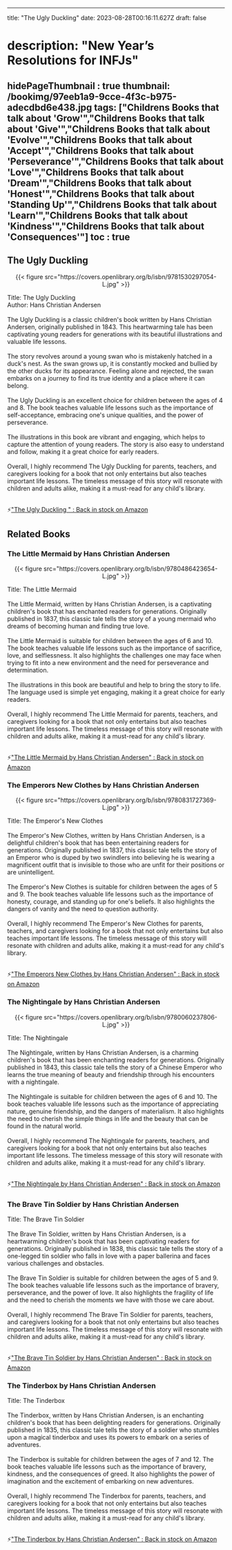
---
title: "The Ugly Duckling"
date: 2023-08-28T00:16:11.627Z
draft: false
# description: "New Year’s Resolutions for INFJs"
hidePageThumbnail : true
thumbnail: /bookimg/97eeb1a9-9cce-4f3c-b975-adecdbd6e438.jpg
tags: ["Childrens Books that talk about 'Grow'","Childrens Books that talk about 'Give'","Childrens Books that talk about 'Evolve'","Childrens Books that talk about 'Accept'","Childrens Books that talk about 'Perseverance'","Childrens Books that talk about 'Love'","Childrens Books that talk about 'Dream'","Childrens Books that talk about 'Honest'","Childrens Books that talk about 'Standing Up'","Childrens Books that talk about 'Learn'","Childrens Books that talk about 'Kindness'","Childrens Books that talk about 'Consequences'"]
toc : true
---
## The Ugly Duckling 

<center>
{{< figure src="https://covers.openlibrary.org/b/isbn/9781530297054-L.jpg" >}}
</center>

Title: The Ugly Duckling</br>
Author: Hans Christian Andersen</br></br>
The Ugly Duckling is a classic children's book written by Hans Christian Andersen, originally published in 1843. This heartwarming tale has been captivating young readers for generations with its beautiful illustrations and valuable life lessons.</br></br>
The story revolves around a young swan who is mistakenly hatched in a duck's nest. As the swan grows up, it is constantly mocked and bullied by the other ducks for its appearance. Feeling alone and rejected, the swan embarks on a journey to find its true identity and a place where it can belong.</br></br>
The Ugly Duckling is an excellent choice for children between the ages of 4 and 8. The book teaches valuable life lessons such as the importance of self-acceptance, embracing one's unique qualities, and the power of perseverance.</br></br>
The illustrations in this book are vibrant and engaging, which helps to capture the attention of young readers. The story is also easy to understand and follow, making it a great choice for early readers.</br></br>
Overall, I highly recommend The Ugly Duckling for parents, teachers, and caregivers looking for a book that not only entertains but also teaches important life lessons. The timeless message of this story will resonate with children and adults alike, making it a must-read for any child's library.</br></br>

<p>⚡<a id="aflink" href="https://www.amazon.com/gp/search?ie=UTF8&tag=klayu00-20&linkCode=ur2&linkId=6639bed89a8ad8dd2705e40644eb43d3&camp=1789&creative=9325&index=books&keywords=The Ugly Duckling " class="one" target="_blank" title='"The Ugly Duckling " : Back in stock on Amazon'>"The Ugly Duckling " : Back in stock on Amazon</a></p>

## Related Books
### The Little Mermaid by Hans Christian Andersen
<center>
{{< figure src="https://covers.openlibrary.org/b/isbn/9780486423654-L.jpg" >}}
</center>

Title: The Little Mermaid</br></br>
The Little Mermaid, written by Hans Christian Andersen, is a captivating children's book that has enchanted readers for generations. Originally published in 1837, this classic tale tells the story of a young mermaid who dreams of becoming human and finding true love.</br></br>
The Little Mermaid is suitable for children between the ages of 6 and 10. The book teaches valuable life lessons such as the importance of sacrifice, love, and selflessness. It also highlights the challenges one may face when trying to fit into a new environment and the need for perseverance and determination.</br></br>
The illustrations in this book are beautiful and help to bring the story to life. The language used is simple yet engaging, making it a great choice for early readers.</br></br>
Overall, I highly recommend The Little Mermaid for parents, teachers, and caregivers looking for a book that not only entertains but also teaches important life lessons. The timeless message of this story will resonate with children and adults alike, making it a must-read for any child's library.</br></br>

<p>⚡<a id="aflink" href="https://www.amazon.com/gp/search?ie=UTF8&tag=klayu00-20&linkCode=ur2&linkId=6639bed89a8ad8dd2705e40644eb43d3&camp=1789&creative=9325&index=books&keywords=The Little Mermaid by Hans Christian Andersen" class="one" target="_blank" title='"The Little Mermaid by Hans Christian Andersen" : Back in stock on Amazon'>"The Little Mermaid by Hans Christian Andersen" : Back in stock on Amazon</a></p>

### The Emperors New Clothes by Hans Christian Andersen
<center>
{{< figure src="https://covers.openlibrary.org/b/isbn/9780831727369-L.jpg" >}}
</center>

Title: The Emperor's New Clothes</br></br>
The Emperor's New Clothes, written by Hans Christian Andersen, is a delightful children's book that has been entertaining readers for generations. Originally published in 1837, this classic tale tells the story of an Emperor who is duped by two swindlers into believing he is wearing a magnificent outfit that is invisible to those who are unfit for their positions or are unintelligent.</br></br>
The Emperor's New Clothes is suitable for children between the ages of 5 and 9. The book teaches valuable life lessons such as the importance of honesty, courage, and standing up for one's beliefs. It also highlights the dangers of vanity and the need to question authority.</br></br>
Overall, I highly recommend The Emperor's New Clothes for parents, teachers, and caregivers looking for a book that not only entertains but also teaches important life lessons. The timeless message of this story will resonate with children and adults alike, making it a must-read for any child's library.</br></br>

<p>⚡<a id="aflink" href="https://www.amazon.com/gp/search?ie=UTF8&tag=klayu00-20&linkCode=ur2&linkId=6639bed89a8ad8dd2705e40644eb43d3&camp=1789&creative=9325&index=books&keywords=The Emperors New Clothes by Hans Christian Andersen" class="one" target="_blank" title='"The Emperors New Clothes by Hans Christian Andersen" : Back in stock on Amazon'>"The Emperors New Clothes by Hans Christian Andersen" : Back in stock on Amazon</a></p>

### The Nightingale by Hans Christian Andersen
<center>
{{< figure src="https://covers.openlibrary.org/b/isbn/9780060237806-L.jpg" >}}
</center>

Title: The Nightingale</br></br>
The Nightingale, written by Hans Christian Andersen, is a charming children's book that has been enchanting readers for generations. Originally published in 1843, this classic tale tells the story of a Chinese Emperor who learns the true meaning of beauty and friendship through his encounters with a nightingale.</br></br>
The Nightingale is suitable for children between the ages of 6 and 10. The book teaches valuable life lessons such as the importance of appreciating nature, genuine friendship, and the dangers of materialism. It also highlights the need to cherish the simple things in life and the beauty that can be found in the natural world.</br></br>
Overall, I highly recommend The Nightingale for parents, teachers, and caregivers looking for a book that not only entertains but also teaches important life lessons. The timeless message of this story will resonate with children and adults alike, making it a must-read for any child's library.</br></br>

<p>⚡<a id="aflink" href="https://www.amazon.com/gp/search?ie=UTF8&tag=klayu00-20&linkCode=ur2&linkId=6639bed89a8ad8dd2705e40644eb43d3&camp=1789&creative=9325&index=books&keywords=The Nightingale by Hans Christian Andersen" class="one" target="_blank" title='"The Nightingale by Hans Christian Andersen" : Back in stock on Amazon'>"The Nightingale by Hans Christian Andersen" : Back in stock on Amazon</a></p>

### The Brave Tin Soldier by Hans Christian Andersen
Title: The Brave Tin Soldier</br></br>
The Brave Tin Soldier, written by Hans Christian Andersen, is a heartwarming children's book that has been captivating readers for generations. Originally published in 1838, this classic tale tells the story of a one-legged tin soldier who falls in love with a paper ballerina and faces various challenges and obstacles.</br></br>
The Brave Tin Soldier is suitable for children between the ages of 5 and 9. The book teaches valuable life lessons such as the importance of bravery, perseverance, and the power of love. It also highlights the fragility of life and the need to cherish the moments we have with those we care about.</br></br>
Overall, I highly recommend The Brave Tin Soldier for parents, teachers, and caregivers looking for a book that not only entertains but also teaches important life lessons. The timeless message of this story will resonate with children and adults alike, making it a must-read for any child's library.</br></br>

<p>⚡<a id="aflink" href="https://www.amazon.com/gp/search?ie=UTF8&tag=klayu00-20&linkCode=ur2&linkId=6639bed89a8ad8dd2705e40644eb43d3&camp=1789&creative=9325&index=books&keywords=The Brave Tin Soldier by Hans Christian Andersen" class="one" target="_blank" title='"The Brave Tin Soldier by Hans Christian Andersen" : Back in stock on Amazon'>"The Brave Tin Soldier by Hans Christian Andersen" : Back in stock on Amazon</a></p>

### The Tinderbox by Hans Christian Andersen
Title: The Tinderbox</br></br>
The Tinderbox, written by Hans Christian Andersen, is an enchanting children's book that has been delighting readers for generations. Originally published in 1835, this classic tale tells the story of a soldier who stumbles upon a magical tinderbox and uses its powers to embark on a series of adventures.</br></br>
The Tinderbox is suitable for children between the ages of 7 and 12. The book teaches valuable life lessons such as the importance of bravery, kindness, and the consequences of greed. It also highlights the power of imagination and the excitement of embarking on new adventures.</br></br>
Overall, I highly recommend The Tinderbox for parents, teachers, and caregivers looking for a book that not only entertains but also teaches important life lessons. The timeless message of this story will resonate with children and adults alike, making it a must-read for any child's library.</br></br>

<p>⚡<a id="aflink" href="https://www.amazon.com/gp/search?ie=UTF8&tag=klayu00-20&linkCode=ur2&linkId=6639bed89a8ad8dd2705e40644eb43d3&camp=1789&creative=9325&index=books&keywords=The Tinderbox by Hans Christian Andersen" class="one" target="_blank" title='"The Tinderbox by Hans Christian Andersen" : Back in stock on Amazon'>"The Tinderbox by Hans Christian Andersen" : Back in stock on Amazon</a></p>

